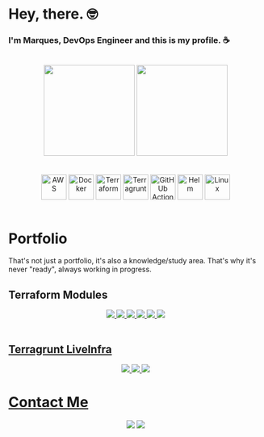 # Hey, there. 🤓

### I'm Marques, DevOps Engineer and this is my profile. ☕

<div align="center"><br>
  <img height="180em" src="https://github-readme-stats.vercel.app/api?username=marquesmateus93&show_icons=true&rank_icon=github&theme=dark"/>
  <img height="180em" src="https://github-readme-stats.vercel.app/api/top-langs/?username=marquesmateus93&layout=donut&theme=dark#gh-dark-mode-only)](https://github.com/anuraghazra/github-readme-stats)"/>

</div><br>

<div align="center"><br>
  <img src="https://github.com/marquesmateus93/marquesmateus93/assets/5325106/d6cb9074-1cf2-40ad-a447-231f01e932b0" alt="AWS" width="50" height="50">
  <img src="https://github.com/marquesmateus93/marquesmateus93/assets/5325106/ca73e8b0-a64e-4e38-a3a7-412dc73971de" alt="Docker" width="50" height="50">
  <img src="https://github.com/marquesmateus93/marquesmateus93/assets/5325106/9380daa4-bc0d-4620-9fd2-29268d399ed3" alt="Terraform" width="50" height="50">
  <img src="https://github.com/marquesmateus93/marquesmateus93/assets/5325106/de026ee0-68e9-4258-9a81-ae3b91414c56" alt="Terragrunt" width="50" height="50">
  <img src="https://github.com/marquesmateus93/marquesmateus93/assets/5325106/28328f90-9233-45a8-932e-6ba73cd005c6" alt="GitHUb Actions" width="50" height="50">
  <img src="https://github.com/marquesmateus93/marquesmateus93/assets/5325106/604fc329-d9e1-4661-87a4-fddb1dbfb438" alt="Helm" width="50" height="50">
  <img src="https://github.com/marquesmateus93/marquesmateus93/assets/5325106/c5ef1717-8883-4e1e-b9e6-af88f05829be" alt="Linux" width="50" height="50">
</div><br>

# Portfolio

That's not just a portfolio, it's also a knowledge/study area. That's why it's never "ready", always working in progress.

## Terraform Modules

<div align="center">
  <a href="https://github.com/marquesmateus93/terraform-vpc"> <img src="https://github-readme-stats.vercel.app/api/pin/?username=marquesmateus93&repo=terraform-vpc&show_owner=true&theme=dark"/>
  <a href="https://github.com/marquesmateus93/terraform-app-demo"> <img src="https://github-readme-stats.vercel.app/api/pin/?username=marquesmateus93&repo=terraform-app-demo&show_owner=true&theme=dark"/>
  <a href="https://github.com/marquesmateus93/terraform-rds"> <img src="https://github-readme-stats.vercel.app/api/pin/?username=marquesmateus93&repo=terraform-rds&show_owner=true&theme=dark"/>
  <a href="https://github.com/marquesmateus93/terraform-tags"> <img src="https://github-readme-stats.vercel.app/api/pin/?username=marquesmateus93&repo=terraform-tags&show_owner=true&theme=dark"/>
  <a href="https://github.com/marquesmateus93/terraform-eks"> <img src="https://github-readme-stats.vercel.app/api/pin/?username=marquesmateus93&repo=terraform-eks&show_owner=true&theme=dark"/>
  <a href="https://github.com/marquesmateus93/news-feed"> <img src="https://github-readme-stats.vercel.app/api/pin/?username=marquesmateus93&repo=news-feed&show_owner=true&theme=dark"/>
</div><br/>

## Terragrunt LiveInfra

<div align="center">
  <a href="https://github.com/marquesmateus93/terragrunt-vpc"> <img src="https://github-readme-stats.vercel.app/api/pin/?username=marquesmateus93&repo=terragrunt-vpc&show_owner=true&theme=dark"/>
  <a href="https://github.com/marquesmateus93/terragrunt-app-demo"> <img src="https://github-readme-stats.vercel.app/api/pin/?username=marquesmateus93&repo=terragrunt-app-demo&show_owner=true&theme=dark"/>
  <a href="https://github.com/marquesmateus93/terragrunt-eks"> <img src="https://github-readme-stats.vercel.app/api/pin/?username=marquesmateus93&repo=terragrunt-eks&show_owner=true&theme=dark"/>
</div>

# Contact Me

<div align="center">
  <a href="https://www.linkedin.com/in/mateus-marques-2832b7161" target="_blank"> <img src="https://img.shields.io/badge/LinkedIn-0077B5?style=for-the-badge&logo=linkedin&logoColor=white" target="_blank"></a>
  <a href="mailto:marquesmateus@outlook.com target="_blank"> <img src="https://img.shields.io/badge/Microsoft_Outlook-0078D4?style=for-the-badge&logo=microsoft-outlook&logoColor=white" target="_blank"></a>
</div>
